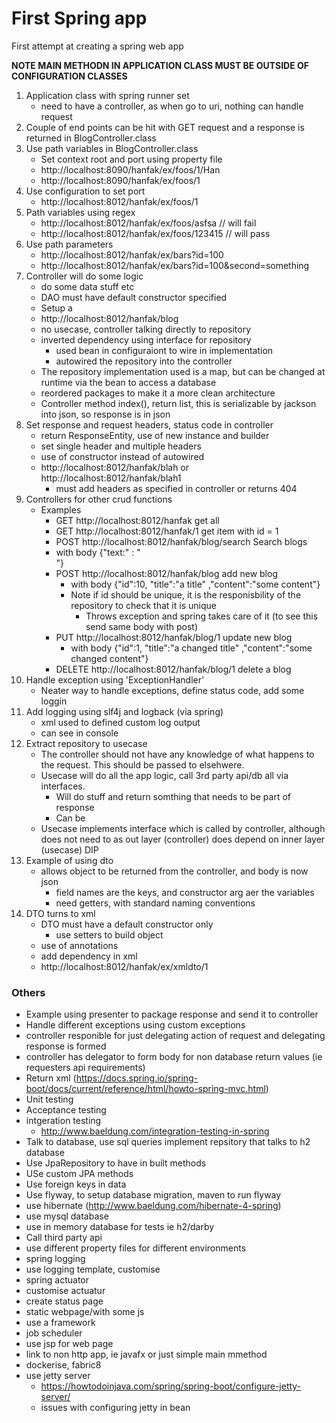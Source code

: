 # First Spring app

First attempt at creating a spring web app

**NOTE MAIN METHODN IN APPLICATION CLASS MUST BE OUTSIDE OF CONFIGURATION CLASSES**

1. Application class with spring runner set
    - need to have a controller, as when go to uri, nothing can handle request
2. Couple of end points  can be hit with GET request and a response is returned in BlogController.class
3. Use path variables in BlogController.class
    - Set context root and port using property file
    - http://localhost:8090/hanfak/ex/foos/1/Han
    - http://localhost:8090/hanfak/ex/foos/1
4. Use configuration to set port
    - http://localhost:8012/hanfak/ex/foos/1
6. Path variables using regex
    -  http://localhost:8012/hanfak/ex/foos/asfsa // will fail
    -  http://localhost:8012/hanfak/ex/foos/123415 // will pass
5. Use path parameters
    -  http://localhost:8012/hanfak/ex/bars?id=100
    -  http://localhost:8012/hanfak/ex/bars?id=100&second=something
6. Controller will do some logic
    - do some data stuff etc
    - DAO must have default constructor specified
    - Setup a
    - http://localhost:8012/hanfak/blog
    - no usecase, controller talking directly to repository
    - inverted dependency using interface for repository
        - used bean in configuraiont to wire in implementation
        - autowired the repository into the controller
    - The repository implementation used is a map, but can be changed at runtime via the bean to access a database
    - reordered packages to make it a more clean architecture
    - Controller method index(), return list<Blog>, this is serializable by jackson into json, so response is in json
7. Set response and request headers, status code in controller
    - return ResponseEntity, use of new instance and builder
    - set single header and multiple headers
    - use of constructor instead of autowired
    - http://localhost:8012/hanfak/blah or http://localhost:8012/hanfak/blah1
        - must add headers as specified in controller or returns 404
8. Controllers for other crud functions
    - Examples
        -  GET http://localhost:8012/hanfak get all
        -  GET http://localhost:8012/hanfak/1 get item with id = 1
        -  POST http://localhost:8012/hanfak/blog/search Search blogs
        - with body {"text:" : "<search term>"}
        -  POST http://localhost:8012/hanfak/blog add new blog
            - with body {"id":10, "title":"a title" ,"content":"some content"}
            - Note if id should be unique, it is the responisbility of the repository to check that it is unique
                - Throws exception and spring takes care of it (to see this send same body with post)
        - PUT  http://localhost:8012/hanfak/blog/1 update new blog
            - with body {"id":1, "title":"a changed title" ,"content":"some changed content"}
        - DELETE  http://localhost:8012/hanfak/blog/1 delete a blog
9. Handle exception using 'ExceptionHandler'
    - Neater way to handle exceptions, define status code, add some loggin
10. Add logging using slf4j and logback (via spring)
    - xml used to defined custom log output
    - can see in console
11. Extract repository to usecase
    - The controller should not have any knowledge of what happens to the request. This should be passed to elsehwere.
    - Usecase will do all the app logic, call 3rd party api/db all via interfaces.
        - Will do stuff and return somthing that needs to be part of response
        - Can be
    - Usecase implements interface which is called by controller, although does not need to as out layer (controller) does depend on inner layer (usecase) DIP
12. Example of using dto
    - allows object to be returned from the controller, and body is now json
        - field names are the keys, and constructor arg aer the variables
        - need getters, with standard naming conventions
13. DTO turns to xml
    - DTO must have a default constructor only
        - use setters to build object
    - use of annotations
    - add dependency in xml
    - http://localhost:8012/hanfak/ex/xmldto/1

### Others

- Example using presenter to package response and send it to controller
- Handle different exceptions using custom exceptions
- controller responible for just delegating action of request and delegating response is formed
- controller has delegator to form body for non database return values (ie requesters api requirements)
- Return xml (https://docs.spring.io/spring-boot/docs/current/reference/html/howto-spring-mvc.html)
- Unit testing
- Acceptance testing
- intgeration testing
    - http://www.baeldung.com/integration-testing-in-spring
- Talk to database, use sql queries implement repsitory that talks to h2 database
- Use JpaRepository to have in built methods
- USe custom JPA methods
- Use foreign keys in data
- Use flyway, to setup database migration, maven to run flyway
- use hibernate (http://www.baeldung.com/hibernate-4-spring)
- use mysql database
- use in memory database for tests ie h2/darby
- Call third party api
- use different property files for different environments
- spring logging
- use logging template, customise
- spring actuator
- customise actuatur
- create status page
- static webpage/with some js
- use a framework
- job scheduler
- use jsp for web page
- link to non http app, ie javafx or just simple main mmethod
- dockerise, fabric8
- use jetty server
    - https://howtodoinjava.com/spring/spring-boot/configure-jetty-server/
    - issues with configuring jetty in bean

